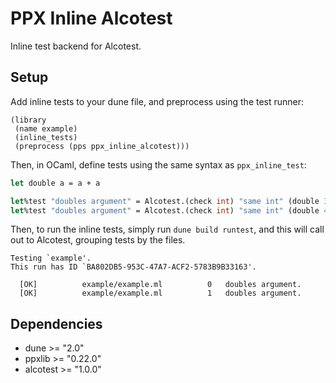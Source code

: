 # PPX Inline Alcotest

Inline test backend for Alcotest.

## Setup

Add inline tests to your dune file, and preprocess using the test runner:
```dune
(library
 (name example)
 (inline_tests)
 (preprocess (pps ppx_inline_alcotest)))
```

Then, in OCaml, define tests using the same syntax as `ppx_inline_test`:
```ocaml
let double a = a + a

let%test "doubles argument" = Alcotest.(check int) "same int" (double 3) 6 
let%test "doubles argument" = Alcotest.(check int) "same int" (double 4) 8 
```

Then, to run the inline tests, simply run `dune build runtest`, and
this will call out to Alcotest, grouping tests by the files.

```
Testing `example'.
This run has ID `BA802DB5-953C-47A7-ACF2-5783B9B33163'.

  [OK]          example/example.ml          0   doubles argument.
  [OK]          example/example.ml          1   doubles argument.
```

## Dependencies

- dune >= "2.0"
- ppxlib >= "0.22.0"
- alcotest >= "1.0.0"
